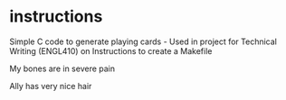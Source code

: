# instructions
Simple C code to generate playing cards - Used in project for Technical Writing (ENGL410) on Instructions to create a Makefile

My bones are in severe pain

Ally has very nice hair

